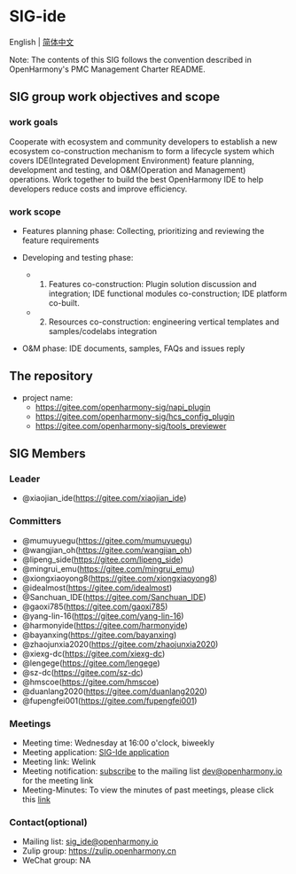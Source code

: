 # SIG-ide

English | [简体中文](./sig-ide_cn.md)

Note: The contents of this SIG follows the convention described in OpenHarmony's PMC Management Charter README.

## SIG group work objectives and scope

### work goals

Cooperate with ecosystem and community developers to establish a new ecosystem co-construction mechanism to form a lifecycle system which covers IDE(Integrated Development Environment) feature planning, development and testing, and O&M(Operation and Management) operations.  Work together to build the best OpenHarmony IDE to help developers reduce costs and improve efficiency.

### work scope

+ Features planning phase:
Collecting, prioritizing and reviewing the feature requirements
+ Developing and testing phase:
  + 1) Features co-construction:
      Plugin solution discussion and integration; IDE functional modules co-construction; IDE platform co-built.
  + 2) Resources co-construction: engineering vertical templates and samples/codelabs integration

+ O&M phase:
IDE documents, samples, FAQs and  issues reply

## The repository

+ project name:
  + <https://gitee.com/openharmony-sig/napi_plugin>
  + <https://gitee.com/openharmony-sig/hcs_config_plugin>
  + <https://gitee.com/openharmony-sig/tools_previewer>

## SIG Members

### Leader

+ @xiaojian_ide(<https://gitee.com/xiaojian_ide>)

### Committers

+ @mumuyuegu(<https://gitee.com/mumuyuegu>)
+ @wangjian_oh(<https://gitee.com/wangjian_oh>)
+ @lipeng_side(<https://gitee.com/lipeng_side>)
+ @mingrui_emu(<https://gitee.com/mingrui_emu>)
+ @xiongxiaoyong8(<https://gitee.com/xiongxiaoyong8>)
+ @idealmost(<https://gitee.com/idealmost>)
+ @Sanchuan_IDE(<https://gitee.com/Sanchuan_IDE>)
+ @gaoxi785(<https://gitee.com/gaoxi785>)
+ @yang-lin-16(<https://gitee.com/yang-lin-16>)
+ @harmonyide(<https://gitee.com/harmonyide>)
+ @bayanxing(<https://gitee.com/bayanxing>)
+ @zhaojunxia2020(<https://gitee.com/zhaojunxia2020>)
+ @xiexg-dc(<https://gitee.com/xiexg-dc>)
+ @lengege(<https://gitee.com/lengege>)
+ @sz-dc(<https://gitee.com/sz-dc>)
+ @hmscoe(<https://gitee.com/hmscoe>)
+ @duanlang2020(<https://gitee.com/duanlang2020>)
+ @fupengfei001(<https://gitee.com/fupengfei001>)

### Meetings

+ Meeting time: Wednesday at 16:00 o'clock, biweekly
+ Meeting application: [SIG-Ide application](https://shimo.im/docs/RKAWVD8p8OiOVek8)
+ Meeting link: Welink
+ Meeting notification: [subscribe](https://lists.openatom.io/postorius/lists/dev.openharmony.io) to the mailing list dev@openharmony.io for the meeting link
+ Meeting-Minutes: To view the minutes of past meetings, please click this [link](https://gitee.com/openharmony-sig/sig-content/tree/master/ide/meetings)

### Contact(optional)

+ Mailing list: sig_ide@openharmony.io
+ Zulip group: <https://zulip.openharmony.cn>
+ WeChat group: NA

